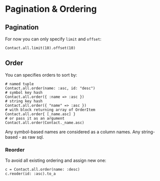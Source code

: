 # Pagination & Ordering

## Pagination

For now you can only specify `limit` and `offset`:

```crystal
Contact.all.limit(10).offset(10)
```

## Order

You can specifies orders to sort by:

```crystal
# named tuple
Contact.all.order(name: :asc, id: "desc")
# symbol key hash
Contact.all.order({ :name => :asc })
# string key hash
Contact.all.order({ "name" => :asc })
# with block returning array of OrderItem
Contact.all.order{ [_name.asc] }
# or pass it as an argument
Contact.all.order(Contact._name.asc)
```

Any symbol-based names are considered as a column names. Any string-based - as raw sql.

### Reorder

To avoid all existing ordering and assign new one:

```crystal
c = Contact.all.order(name: :desc)
c.reoder(id: :asc).to_a
```